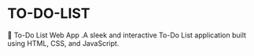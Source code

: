 # TO-DO-LIST
📝 To-Do List Web App .A sleek and interactive To-Do List application built using HTML, CSS, and JavaScript.
